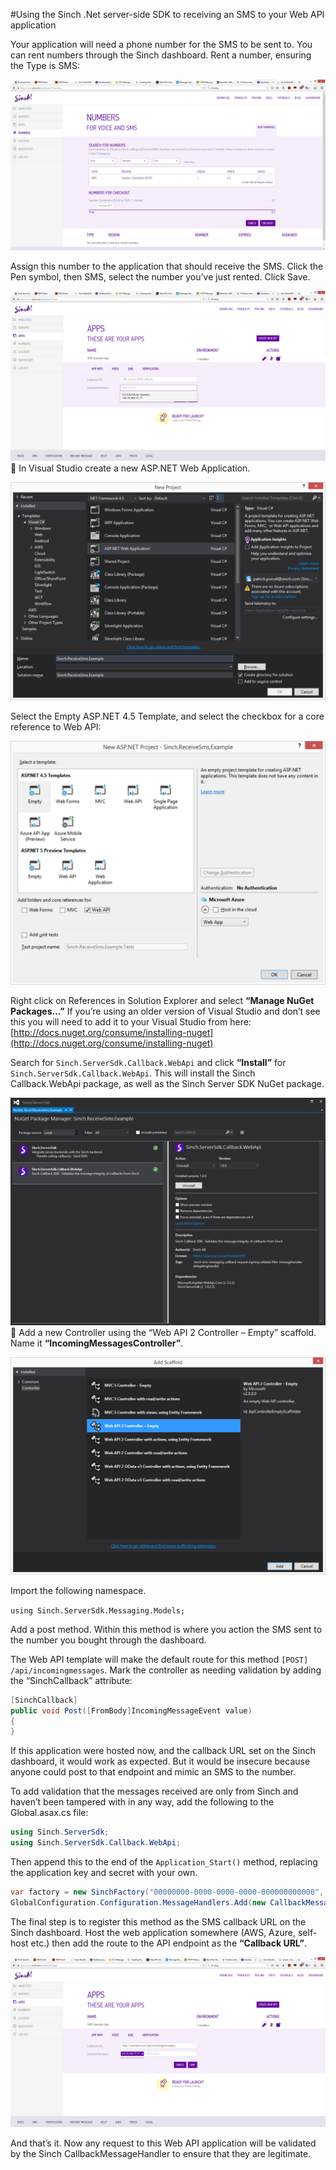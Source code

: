 #Using the Sinch .Net server-side SDK to receiving an SMS to your Web API application

Your application will need a phone number for the SMS to be sent to.  You can rent numbers through the Sinch dashboard.  Rent a number, ensuring the Type is SMS:

![get a number](img/numbers.png)

Assign this number to the application that should receive the SMS.  Click the Pen symbol, then SMS, select the number you’ve just rented. Click Save.

![set a number](img/set-number.png)
In Visual Studio create a new ASP.NET Web Application.

![new project](img/new-project2.png)

Select the Empty ASP.NET 4.5 Template, and select the checkbox for a core reference to Web API:

![.NET template](img/template.png)

Right click on References in Solution Explorer and select **“Manage NuGet Packages…”** If you’re using an older version of Visual Studio and don’t see this you will need to add it to your Visual Studio from here: [http://docs.nuget.org/consume/installing-nuget](http://docs.nuget.org/consume/installing-nuget)

Search for `Sinch.ServerSdk.Callback.WebApi` and click **“Install”** for `Sinch.ServerSdk.Callback.WebApi`.  This will install the Sinch Callback.WebApi package, as well as the Sinch Server SDK NuGet package.

![SMS Nugget](img/nugget2.png)
Add a new Controller using the “Web API 2 Controller – Empty” scaffold.  Name it **“IncomingMessagesController”**.

![Scaffold](img/scaffold.png)

Import the following namespace.

`using Sinch.ServerSdk.Messaging.Models;`

Add a post method.  Within this method is where you action the SMS sent to the number you bought through the dashboard.

The Web API template will make the default route for this method `[POST] /api/incomingmessages`.
Mark the controller as needing validation by adding the “SinchCallback” attribute:

````csharp
[SinchCallback]
public void Post([FromBody]IncomingMessageEvent value)
{
}
````

If this application were hosted now, and the callback URL set on the Sinch dashboard, it would work as expected.  But it would be insecure because anyone could post to that endpoint and mimic an SMS to the number.

To add validation that the messages received are only from Sinch and haven’t been tampered with in any way, add the following to the Global.asax.cs file:

````csharp
using Sinch.ServerSdk;
using Sinch.ServerSdk.Callback.WebApi;
````

Then append this to the end of the `Application_Start()` method, replacing the application key and secret with your own.

````csharp
var factory = new SinchFactory("00000000-0000-0000-0000-000000000000", "AAAAAAAAAAAAAAAAAAAAAA==");
GlobalConfiguration.Configuration.MessageHandlers.Add(new CallbackMessageHandler(factory));
````

The final step is to register this method as the SMS callback URL on the Sinch dashboard.  Host the web application somewhere (AWS, Azure, self-host etc.) then add the route to the API endpoint as the **“Callback URL”**.

![callbacks](img/callbacks.png)

And that’s it.  Now any request to this Web API application will be validated by the Sinch CallbackMessageHandler to ensure that they are legitimate.